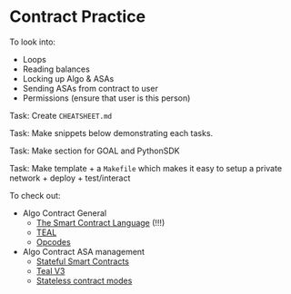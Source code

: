 # Contract Practice

To look into:
* Loops
* Reading balances
* Locking up Algo & ASAs
* Sending ASAs from contract to user
* Permissions (ensure that user is this person)

Task: Create `CHEATSHEET.md`

Task: Make snippets below demonstrating each tasks.

Task: Make section for GOAL and PythonSDK

Task: Make template + a `Makefile` which makes it easy to setup a private network + deploy + test/interact

To check out:
* Algo Contract General
  * [The Smart Contract Language](https://developer.algorand.org/docs/features/asc1/teal/#create-publication-overlay) (!!!)
  * [TEAL](https://developer.algorand.org/docs/reference/teal/specification/#operations)
  * [Opcodes](https://developer.algorand.org/docs/reference/teal/opcodes/#pop)
* Algo Contract ASA management
  * [Stateful Smart Contracts](https://developer.algorand.org/docs/features/asc1/stateful/#using-assets-in-smart-contracts)
  * [Teal V3](https://developer.algorand.org/articles/introducing-teal-version-3/?query=atomi)
  * [Stateless contract modes](https://developer.algorand.org/docs/features/asc1/stateless/modes/#contract-account)

